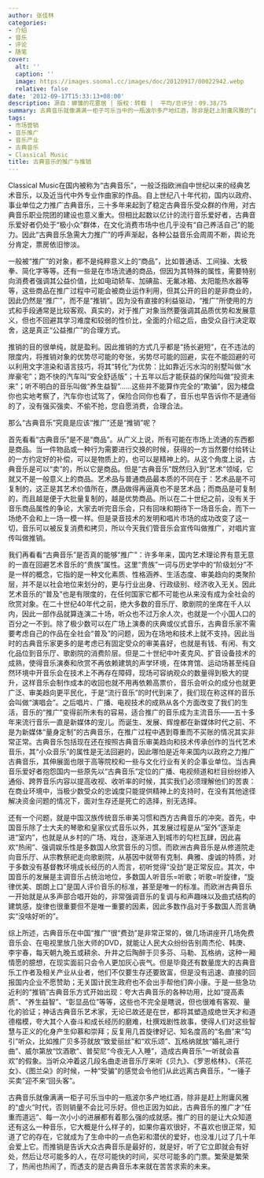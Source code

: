 ```yaml
---
author: 张佳林
categories:
- 介绍
- 音乐
- 评论
- 随笔
cover:
  alt: ''
  caption: ''
  image: https://images.soomal.cc/images/doc/20120917/00022942.webp
  relative: false
date: '2012-09-17T15:33:13+08:00'
description: 源自：蝉雏的花雾居 | 版权：转载 |  平均/总评分：09.38/75
summary: 古典音乐就像满满一柜子可乐当中的一瓶波尔多产地红酒，除非是赶上附庸风雅的“虚火”时代，否则销量不会比可乐好。但也正因为如此，古典音乐的推广才“任重而道远”、每一次小小的进展都有着那么强的成就感。推广的目的是让大众知道还有这么一种音乐，它大概是什么样子的，如果你喜欢很好，不喜欢也很正常……
tags:
- 市场营销
- 音乐推广
- 音乐产业
- 古典音乐
- Classical Music
title: 古典音乐的推广与推销
---
```


Classical Music在国内被称为“古典音乐”，一般泛指欧洲自中世纪以来的经典艺术音乐，以及近当代中外专业作曲家的作品。自上世纪八十年代初，国内以政府、事业单位之力推广古典音乐，三十多年来起到了稳定古典音乐受众群的作用，对古典音乐职业院团的建设也意义重大。但相比起数以亿计的流行音乐爱好者，古典音乐爱好者仍处于“极小众”群体，在文化消费市场中也几乎没有“自己养活自己”的能力。因此“古典音乐急需大力推广”的呼声渐起，各种公益音乐会周周不断，舆论充分肯定，票房依旧惨淡。

一般被“推广”的对象，都不是纯粹意义上的“商品”，比如普通话、工间操、太极拳、简化字等等。还有一些是在市场流通的商品，但因为其特殊的属性，需要特别向消费者强调其公益价值，比如电动轿车、加碘盐、无氟冰箱、太阳能热水器等等，这些商品在推广过程中可能会被商业运作利用，但其公开的目的是非商业的，因此仍然是“推广”，而不是“推销”。因为没有直接的利益驱动，“推广”所使用的方式和手段通常是比较客观、真实的，对于推广对象当然要强调其品质优势和发展意义，但也不回避其学习难度和较弱的性价比，全面的介绍之后，由受众自行决定取舍，这是真正“公益推广”的合理方式。

推销的目的很单纯，就是盈利。因此推销的方式几乎都是“扬长避短”，在不违法的限度内，将推销对象的优势尽可能的夸张，劣势尽可能的回避，实在不能回避的可以利用文字渲染和语言技巧，将其“转化”为优势：比如靠近污水沟的别墅叫做“水岸豪宅”；跑不快的汽车叫“安全舒适版”；十五年以后才能获益的保险叫做“投资未来”；听不明白的音乐叫做“养生益智”……这些并不能算作完全的“欺骗”，因为楼盘你也实地考察了，汽车你也试驾了，保险合同你也看了，音乐也早告诉你不是通俗的了，没有强买强卖、不偷不抢，您自愿消费，合理合法。

那么“古典音乐”究竟是应该“推广”还是“推销”呢？

首先看看“古典音乐”是不是“商品”。从广义上说，所有可能在市场上流通的东西都是商品。当一件物品或一种行为需要进行交换的时候，获得的一方当然要付给转让的一方约定好的补偿，可以是物质上的，也可以是精神上的。从这个角度上说，古典音乐是可以“卖”的，所以它是商品。但是“古典音乐”既然归入到“艺术”领域，它就又不是一般意义上的商品。艺术品与普通商品最本质的不同在于：艺术品是不可复制的，这正是其艺术价值所在，赝品做得再逼真也不是艺术品；而商品是可复制的，而且越是便于大批量复制的，越是优势商品。所以在二十世纪之前，没有关于音乐商品属性的争论，大家去听完音乐会，只有回味和期待下一场音乐会，而下一场绝不会和上一场一模一样。但是录音技术的发明和唱片市场的成功改变了这一切，音乐可以被反复消费和拷贝，所以今天我们管音乐会宣传叫做推广，对唱片宣传叫做推销。

我们再看看“古典音乐”是否真的能够“推广”：许多年来，国内艺术理论界有意无意的一直在回避艺术音乐的“贵族”属性。这里“贵族”一词与历史学中的“阶级划分”不是一样的概念，它指的是一种文化素质、性格涵养、生活态度、审美趋向的类聚阶层，并不是以社会地位来划分的，更与行业出身、行政级别、经济收入无关。因此艺术音乐的“普及”也是有限度的，在任何国家它都不可能也从来没有成为全社会的欣赏对象。在二十世纪40年代之前，绝大多数的音乐厅、歌剧院的坐席在千人以内，因此一部作品就算连演二十场，听众也不过万余人次，也就是一个小国人口的百分之一不到。除了极少数可以在广场上演奏的庆典或仪式音乐，古典音乐家不需要考虑自己的作品在全社会“普及”的问题，因为在场地和技术上就不支持。因此当时的古典音乐家更多的是考虑已有固定受众的审美喜好，也就是有钱、有闲、有文化品位到音乐厅、歌剧院的消费阶层。但是二十世纪中叶麦克风、扩音设备技术的成熟，使得音乐演奏和欣赏不再依赖建筑的声学环境，在体育馆、运动场甚至纯自然环境中开音乐会在技术上不再存在障碍，现场可容纳观众的数量得到极大的提升，这样音乐会制作成本的收回也就不用再依赖高票价，音乐会听众的成分也就更广泛、审美趋向更平民化，于是“流行音乐”的时代到来了，我们现在称这样的音乐会叫做“演唱会”。之后唱片、广播、电视技术的成熟从各个方面改变了我们的生活，音乐的“推广”变得前所未有的容易，适合推广的音乐成为主流音乐――五十多年来流行音乐一直是新媒体的宠儿。而诞生、发展、辉煌都在新媒体时代之前、不是为新媒体“量身定制”的古典音乐，在推广过程中遇到尊重而不买账的情况其实非常正常。古典音乐包括现在还在按照古典音乐审美趋向和技术传承创作的当代艺术音乐，其“小众音乐”的属性是无法回避的，因此哪怕是近年来国内以政府之力推广古典音乐，其伸展面也限于高等院校和一些与文化行业有关的企事业单位。当古典音乐爱好者抱怨国内一些原先以“古典音乐”定位的广播、电视频道和栏目纷纷掺入通俗、跨界音乐内容以提高收视、收听率的时候，其实我们必须理解他们的苦衷：在商业环境中，当极少数受众的忠诚度只能提供精神上的支持时，在没有其他途径解决资金问题的情况下，面对生存还是死亡的选择，别无选择。

还有一个问题，就是中国汉族传统音乐审美习惯和西方古典音乐的冲突。首先，中国音乐除了士大夫的琴歌和皇家仪式音乐以外，其发展过程是从“室外”逐渐走进“室内”，也就是从乡村的广场、戏台，逐渐进入到城市的勾栏瓦肆，因此喜欢“热闹”、强调娱乐性是多数国人欣赏音乐的习惯。而欧洲古典音乐是从修道院走向音乐厅、从宗教祭祀走向歌剧院，从基因中就带有克制、典雅、虔诚的特质，对于多数没有基督教环境成长经历的人而言，初听觉得“没劲”是正常反应。其次，中国音乐的发展是主调音乐占统治地位，多数国人听音乐=听歌；听歌=听旋律，“旋律优美、朗朗上口”是国人评价音乐的标准，甚至是唯一的标准。而欧洲古典音乐一开始就是从多声部合唱开始的，非常强调音乐的复调与和声趣味以及曲式结构的建筑感，旋律也很重要但不是唯一重要的因素，因此多数作品对于多数国人而言确实“没啥好听的”。

综上所述，古典音乐在中国“推广”很“费劲”是非常正常的，做几场讲座开几场免费音乐会、在电视里放几张大师的DVD，就能让人民大众纷纷告别周杰伦、韩庚、李宇春，每天朝九晚五或耕余、升井之后陶醉于贝多芬、马勒、瓦格纳，这种一厢情愿的臆想，在现实面前只会令人更加灰心丧气。但是毕竟还有数量庞大的古典音乐工作者及相关产业从业者，他们不仅要生存还要致富，但是没有迅速、直接的回报国内企业不愿赞助；无关国计民生政府也不会出手帮他们奔小康。于是一些急功近利的“推销”古典音乐方式开始出现：夸大古典音乐的各种功用，比如“提高素质”、“养生益智”、“彰显品位”等等，这些也不完全是瞎说，但也很难有客观、量化的验证；神话古典音乐艺术家，无论已故还是在世，都将其塑造成绝世天才和道德楷模，夸大其个人奋斗和成长经历的磨难，杜撰戏剧性故事，使得人们对这些智慧与正义的化身产生仰慕和崇拜；反复用几首旋律好记、知名度高的“名曲”来“勾引”听众，比如推广贝多芬就放“致爱丽丝”和“欢乐颂”、瓦格纳就放“婚礼进行曲”、威尔第放“饮酒歌”、普契尼“今夜无人入睡”，造成古典音乐“一听就会喜欢”的假象。当听众冲着这几段名曲走进音乐厅来听《贝九》、《罗恩格林》、《茶花女》、《图兰朵》的时候，一种“受骗”的感觉会令他们从此远离古典音乐，“一锤子买卖”迎不来“回头客”。

古典音乐就像满满一柜子可乐当中的一瓶波尔多产地红酒，除非是赶上附庸风雅的“虚火”时代，否则销量不会比可乐好。但也正因为如此，古典音乐的推广才“任重而道远”、每一次小小的进展都有着那么强的成就感。推广的目的是让大众知道还有这么一种音乐，它大概是什么样子的，如果你喜欢很好，不喜欢也很正常，知道了它的存在，它就成为了生命中的一点色彩和潜伏的爱好，也没准儿过了几十年会爱上它。而推销是告诉大众古典音乐是最好的，就是好，听了它立即就会有好处，然后让尽可能多的人，在尽可能快的时间，买尽可能多的门票。繁荣是繁荣了，热闹也热闹了，而透支的是古典音乐本来就在苦苦求索的未来。